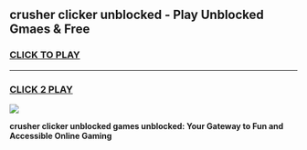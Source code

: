 
## crusher clicker unblocked - Play Unblocked Gmaes & Free
<h3>
<a href="https://news.freeplayer.one?title=crusher_clicker_unblocked&ref=23F">CLICK TO PLAY</a></h3>
<hr>

<h3>
<a href="https://news.freeplayer.one?title=crusher_clicker_unblocked&ref=23F">CLICK 2 PLAY</a>
  
</h3>

<a href="https://news.freeplayer.one?title=crusher_clicker_unblocked&ref=23F/"><img src="https://clearcache.store/games.png"></a>


**crusher clicker unblocked games unblocked: Your Gateway to Fun and Accessible Online Gaming**
